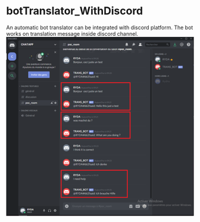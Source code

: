 # botTranslator_WithDiscord
An automatic bot translator can be integrated with discord platform. The bot works on translation message inside discord channel. 
![Demo](https://github.com/Ridha-ELGHOUL/botTranslator_WithDiscord/blob/master/Bot_Chat.PNG)
